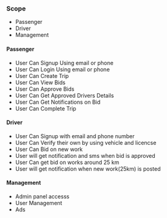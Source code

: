 ### Scope
 - Passenger
 - Driver
 - Management

#### Passenger
- User Can Signup Using email or phone
- User Can Login Using email or phone
- User Can Create Trip
- User Can View Bids
- User Can Approve Bids
- User Can Get Approved Drivers Details
- User Can Get Notifications on Bid
- User Can Complete Trip

#### Driver

- User Can Signup with email and phone number 
- User Can Verify their own by using vehicle and licencse 
- User Can Bid on new work
- User will get notification and sms when bid is approved
- User Can get bid on works around 25 km
- User will get notification when new work(25km) is posted

#### Management
- Admin panel accesss
- User Management
- Ads


